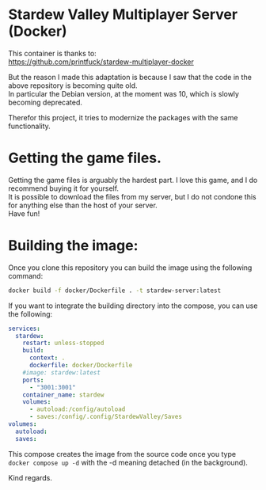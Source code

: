 # Stardew Valley Multiplayer Server (Docker)

This container is thanks to:<br>
https://github.com/printfuck/stardew-multiplayer-docker

But the reason I made this adaptation is because I saw that the code in the above repository is becoming quite old.<br>
In particular the Debian version, at the moment was 10, which is slowly becoming deprecated.<br>

Therefor this project, it tries to modernize the packages with the same functionality.

# Getting the game files.

Getting the game files is arguably the hardest part. I love this game, and I do recommend buying it for yourself.<br>
It is possible to download the files from my server, but I do not condone this for anything else than the host of your server.<br>
Have fun!

# Building the image:

Once you clone this repository you can build the image using the following command:
```sh
docker build -f docker/Dockerfile . -t stardew-server:latest
```
If you want to integrate the building directory into the compose, you can use the following:
```yaml
services:
  stardew:
    restart: unless-stopped
    build:
      context: .
      dockerfile: docker/Dockerfile
    #image: stardew:latest
    ports:
      - "3001:3001"
    container_name: stardew
    volumes:
      - autoload:/config/autoload
      - saves:/config/.config/StardewValley/Saves
volumes:
  autoload:
  saves:
```
This compose creates the image from the source code once you type `docker compose up -d` with the -d meaning detached (in the background).

Kind regards.
